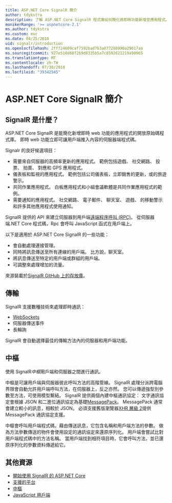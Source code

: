 ```yaml
---
title: ASP.NET Core SignalR 簡介
author: tdykstra
description: 了解 ASP.NET Core SignalR 程式庫如何簡化將即時功能新增至應用程式。
monikerRange: '>= aspnetcore-2.1'
ms.author: tdykstra
ms.custom: mvc
ms.date: 04/25/2018
uid: signalr/introduction
ms.openlocfilehash: 2fff24609caf7592bad763a077288990a29617aa
ms.sourcegitcommit: 927e510d68f269d8335b5a7c8592621219a90965
ms.translationtype: MT
ms.contentlocale: zh-TW
ms.lasthandoff: 07/30/2018
ms.locfileid: "39342545"
---
```

# <a name="introduction-to-aspnet-core-signalr"></a>ASP.NET Core SignalR 簡介

## <a name="what-is-signalr"></a>SignalR 是什麼？

ASP.NET Core SignalR 是能簡化新增即時 web 功能的應用程式的開放原始碼程式庫。 即時 web 功能立即可讓用戶端推入內容的伺服器端程式碼。

Signalr 的良好候選項目：

* 需要來自伺服器的高頻率更新的應用程式。 範例包括遊戲、 社交網路、 投票、 拍賣、 對應和 GPS 應用程式。
* 儀表板和監視的應用程式。 範例包括公司儀表板，立即銷售的更新，或的旅遊警示。
* 共同作業應用程式。 白板應用程式和小組會議軟體是共同作業應用程式的範例。
* 需要通知的應用程式。 社交網路、 電子郵件、 聊天室、 遊戲、 的移動警示和許多其他應用程式使用通知。

SignalR 提供的 API 來建立伺服器到用戶端[遠端程序呼叫 (RPC)](https://wikipedia.org/wiki/Remote_procedure_call)。 從伺服器端.NET Core 程式碼，Rpc 會呼叫 JavaScript 函式在用戶端上。

以下是適用於 ASP.NET Core SignalR 的一些功能：

* 會自動處理連接管理。
* 同時將訊息傳送至所有連線的用戶端。 比方說，聊天室。
* 將訊息傳送至特定的用戶端或群組的用戶端。
* 可調整來處理增加的流量。

來源裝載於[SignalR GitHub 上的存放庫](https://github.com/aspnet/signalr)。

## <a name="transports"></a>傳輸

SignalR 支援數種技術來處理即時通訊：

* [WebSockets](https://tools.ietf.org/html/rfc7118)
* 伺服器傳送事件
* 長輪詢

SignalR 會自動選擇最佳的傳輸方法內的伺服器和用戶端功能。

## <a name="hubs"></a>中樞

使用 SignalR*中樞*用戶端和伺服器之間進行通訊。

中樞是可讓用戶端與伺服器彼此呼叫方法的高階管線。 SignalR 處理分派跨電腦界限會自動允許用戶端呼叫方法，在伺服器上，反之亦然。 您可以傳遞強型別參數至方法，可使用模型繫結。 SignalR 提供兩個內建中樞通訊協定： 文字通訊協定會根據 JSON 和二進位通訊協定為基礎[MessagePack](https://msgpack.org/)。  MessagePack 通常會建立較小的訊息，相較於 JSON。 必須支援舊版瀏覽器[XHR 層級 2](https://caniuse.com/#feat=xhr2)提供 MessagePack 通訊協定支援。

中樞會呼叫用戶端程式碼，藉由傳送訊息，它包含名稱和用戶端方法的參數。 做為方法參數傳送的物件會使用設定的通訊協定來還原序列化。 用戶端會嘗試比對用戶端程式碼中的方法名稱。 當用戶端找到相符項目時，它會呼叫方法，並已還原序列化的參數資料傳遞給它。

## <a name="additional-resources"></a>其他資源

* [開始使用 SignalR 的 ASP.NET Core](xref:tutorials/signalr)
* [支援的平台](xref:signalr/supported-platforms)
* [中樞](xref:signalr/hubs)
* [JavaScript 用戶端](xref:signalr/javascript-client)
